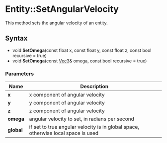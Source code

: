 # Entity::SetAngularVelocity #
This method sets the angular velocity of an entity.

## Syntax ##
- void **SetOmega**(const float x, const float y, const float z, const bool recursive = true)
- void **SetOmega**(const [Vec3](Vec3.md)& omega, const bool recursive = true)

### Parameters ###
| Name | Description |
| --- | --- |
| **x** | x component of angular velocity |
| **y** | y component of angular velocity |
| **z** | z component of angular velocity |
| **omega** | angular velocity to set, in radians per second |
| **global** | if set to true angular velocity is in global space, otherwise local space is used |